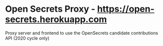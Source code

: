 # Open Secrets Proxy - https://open-secrets.herokuapp.com
Proxy server and frontend to use the OpenSecrets candidate contributions API (2020 cycle only)


